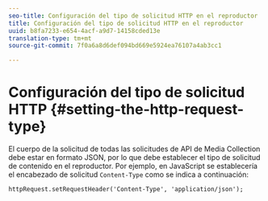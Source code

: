 ```yaml
---
seo-title: Configuración del tipo de solicitud HTTP en el reproductor
title: Configuración del tipo de solicitud HTTP en el reproductor
uuid: b8fa7233-e654-4acf-a9d7-14158cded13e
translation-type: tm+mt
source-git-commit: 7f0a6a8d6def094bd669e5924ea76107a4ab3cc1

---
```



# Configuración del tipo de solicitud HTTP {#setting-the-http-request-type}

El cuerpo de la solicitud de todas las solicitudes de API de Media Collection debe estar en formato JSON, por lo que debe establecer el tipo de solicitud de contenido en el reproductor. Por ejemplo, en JavaScript se establecería el encabezado de solicitud `Content-Type` como se indica a continuación:

```
httpRequest.setRequestHeader('Content-Type', 'application/json'); 
```

